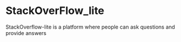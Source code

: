 # StackOverFlow_lite
StackOverflow-lite is a platform where people can ask questions and provide answers
